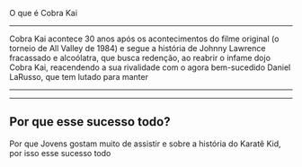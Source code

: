 O que é Cobra Kai

---


Cobra Kai acontece 30 anos após os acontecimentos do filme original (o torneio de All Valley de 1984) e segue a história de Johnny Lawrence fracassado e alcoólatra, que busca redenção, ao reabrir o infame dojo Cobra Kai, reacendendo a sua rivalidade com o agora bem-sucedido Daniel LaRusso, que tem lutado para manter

---

---
Por que esse sucesso todo?
---
Por que Jovens gostam muito de assistir e sobre a história do Karatê Kid, por isso esse sucesso todo